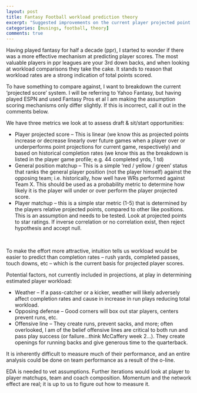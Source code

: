 ```yaml
---
layout: post
title: Fantasy Football workload prediction theory
excerpt: "Suggested improvements on the current player projected point scoring mechanism."
categories: [musings, football, theory]
comments: true
---
```

Having played fantasy for half a decade (ppr), I started to wonder if there was a more effective mechanism at predicting player scores. The most valuable players in ppr leagues are your 3rd down backs, and when looking at workload comparisons they take the cake. It stands to reason that workload rates are a strong indication of total points scored. 
<br>

To have something to compare against, I want to breakdown the current ‘projected score’ system. I will be referring to Yahoo Fantasy, but having played ESPN and used Fantasy Pros et al I am making the assumption scoring mechanisms only differ slightly. If this is incorrect, call it out in the comments below. 
<br>

We have three metrics we look at to assess draft & sit/start opportunities:
* Player projected score – This is linear (we know this as projected points increase or decrease linearly over future games when a player over or underperforms point projections for current game, respectively) and based on historical completion rates (we know this as the breakdown is listed in the player game profile; e.g. 44 completed yrds, 1 td)
* General position matchup – This is a simple ‘red / yellow / green’ status that ranks the general player position (not the player himself) against the opposing team; i.e. historically, how well have WRs performed against Team X. This should be used as a probability metric to determine how likely it is the player will under or over perform the player projected score. 
* Player matchup – this is a simple star metric (1-5) that is determined by the players relative projected points, compared to other like positions. This is an assumption and needs to be tested. Look at projected points to star ratings. If inverse correlation or no correlation exist, then reject hypothesis and accept null. 
<br>

  To make the effort more attractive, intuition tells us workload would be easier to predict than completion rates – rush yards, completed passes, touch downs, etc – which is the current basis for projected player scores. 
<br>

Potential factors, not currently included in projections, at play in determining estimated player workload:
<br>
* Weather – If a pass-catcher or a kicker, weather will likely adversely affect completion rates and cause in increase in run plays reducing total workload. 
* Opposing defense – Good corners will box out star players, centers prevent runs, etc. 
* Offensive line – They create runs, prevent sacks, and more; often overlooked, I am of the belief offensive lines are critical to both run and pass play success (or failure…think McCaffery week 2…). They create openings for running backs and give generous time to the quarterback. 

It is inherently difficult to measure much of their performance, and an entire analysis could be done on team performance as a result of the o-line. 
<br>

EDA is needed to vet assumptions. Further iterations would look at player to player matchups, team and coach composition. Momentum and the network effect are real; it is up to us to figure out how to measure it.
